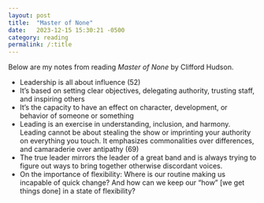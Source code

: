 ```yaml
---
layout: post
title:  "Master of None"
date:   2023-12-15 15:30:21 -0500
category: reading
permalink: /:title
---
```


Below are my notes from reading _Master of None_ by Clifford Hudson.

* Leadership is all about influence (52)
* It’s based on setting clear objectives, delegating authority, trusting staff, and inspiring others
* It’s the capacity to have an effect on character, development, or behavior of someone or something
* Leading is an exercise in understanding, inclusion, and harmony. Leading cannot be about stealing the show or imprinting your authority on everything you touch. It emphasizes commonalities over differences, and camaraderie over antipathy (69)
* The true leader mirrors the leader of a great band and is always trying to figure out ways to bring together otherwise discordant voices.
* On the importance of flexibility: Where is our routine making us incapable of quick change? And how can we keep our “how” [we get things done] in a state of flexibility?